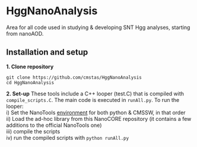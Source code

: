# HggNanoAnalysis
Area for all code used in studying & developing SNT Hgg analyses, starting from nanoAOD.

## Installation and setup
**1. Clone repository**
```
git clone https://github.com/cmstas/HggNanoAnalysis
cd HggNanoAnalysis
```

**2. Set-up**
These tools include a C++ looper (test.C) that is compiled with ```compile_scripts.C```. The main code is executed in ```runAll.py```.
To run the looper:  
i) Set the NanoTools [environment](https://github.com/cmstas/NanoTools) for both python & CMSSW, in that order  
ii) Load the ad-hoc library from this NanoCORE repository (it contains a few additions to the official NanoTools one)  
iii) compile the scripts  
iv) run the compiled scripts with ```python runAll.py```  
